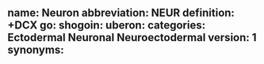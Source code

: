 name: Neuron
abbreviation: NEUR
definition: +DCX
go:
shogoin: 
uberon:
categories: Ectodermal Neuronal Neuroectodermal
version: 1
synonyms:
---

